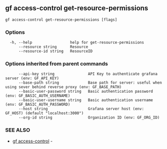 ## gf access-control get-resource-permissions



```
gf access-control get-resource-permissions [flags]
```

### Options

```
  -h, --help                 help for get-resource-permissions
      --resource string      Resource
      --resource-id string   ResourceID
```

### Options inherited from parent commands

```
      --api-key string               API Key to authenticate grafana server (env: GF_API_KEY)
      --base-path string             Base path for server: useful when using sever behind reverse proxy (env: GF_BASE_PATH)
      --basic-user-password string   Basic authentication password (env: GF_BASIC_AUTH_USERNAME)
      --basic-user-username string   Basic authentication username (env: GF_BASIC_AUTH_PASSWORD)
      --host string                  Grafana server host (env: GF_HOST) (default "localhost:3000")
      --org-id string                Organization ID (env: GF_ORG_ID)
```

### SEE ALSO

* [gf access-control](gf_access-control.md)	 - 

